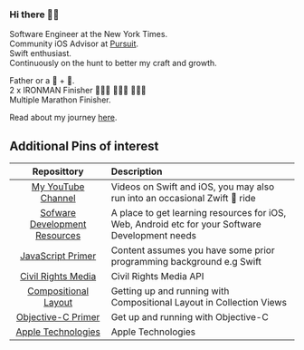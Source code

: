 ### Hi there 👋🏾

Software Engineer at the New York Times.   
Community iOS Advisor at [Pursuit](https://www.pursuit.org).  
Swift enthusiast.  
Continuously on the hunt to better my craft and growth.   

Father or a 🐉  + 🐒.  
2 x IRONMAN Finisher 🏊🏾‍♂️ 🚴🏾‍♂️ 🏃🏾‍♂️  
Multiple Marathon Finisher. 

Read about my journey [here](https://people.com/human-interest/ios-developer-alex-paul-shares-his-incredible-immigration-story/). 

## Additional Pins of interest 

| Reposittory | Description |
|:--------:|:----------|
| [My YouTube Channel](http://youtube.com/alexpaulnyc) | Videos on Swift and iOS, you may also run into an occasional Zwift 🚴 ride |
| [Sofware Development Resources](https://github.com/alexpaul/SoftwareDevelopmentResources) | A place to get learning resources for iOS, Web, Android etc for your Software Development needs |
| [JavaScript Primer](https://github.com/alexpaul/JavaScript) | Content assumes you have some prior programming background e.g Swift |
| [Civil Rights Media](https://github.com/alexpaul/Civil-Rights-Media) | Civil Rights Media API |
| [Compositional Layout](https://github.com/alexpaul/Compositional-Layout) | Getting up and running with Compositional Layout in Collection Views |
| [Objective-C Primer](https://github.com/alexpaul/Objective-C-Primer) | Get up and running with Objective-C  |
| [Apple Technologies](https://developer.apple.com/documentation/technologies) | Apple Technologies |

<!--
**alexpaul/alexpaul** is a ✨ _special_ ✨ repository because its `README.md` (this file) appears on your GitHub profile.

Here are some ideas to get you started:

- 🔭 I’m currently working on ...
- 🌱 I’m currently learning ...
- 👯 I’m looking to collaborate on ...
- 🤔 I’m looking for help with ...
- 💬 Ask me about ...
- 📫 How to reach me: ...
- 😄 Pronouns: ...
- ⚡ Fun fact: ...
-->
